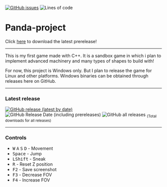 [![GitHub issues](https://img.shields.io/github/issues/IsakTheHacker/Panda-project)](https://github.com/IsakTheHacker/Panda-project/issues)
![Lines of code](https://img.shields.io/tokei/lines/github/IsakTheHacker/Panda-project)
<!-- [![GitHub forks](https://img.shields.io/github/forks/IsakTheHacker/Panda-project)](https://github.com/IsakTheHacker/Panda-project/network) -->

# Panda-project

Click
[here](https://github.com/IsakTheHacker/Panda-project/releases/download/prealpha-0.1.1/Panda.Project.MSI.Installer.msi)
to download the latest prerelease!

***

This is my first game made with C++. It is a sandbox game in which i plan to implement advanced machinery and many types of shapes to build with!

For now, this project is Windows only. But I plan to release the game for Linux and other platforms. Windows binaries can be obtained through releases here on GitHub.

***

### Latest release
[![GitHub release (latest by date)](https://img.shields.io/github/v/release/IsakTheHacker/Panda-project?include_prereleases)](https://github.com/IsakTheHacker/Panda-project/releases)
![GitHub Release Date (including prereleases)](https://img.shields.io/github/release-date-pre/IsakTheHacker/Panda-project)
![GitHub all releases](https://img.shields.io/github/downloads/IsakTheHacker/Panda-project/total) <sub>(Total downloads for all releases)</sub>

***

### Controls
- <kbd>W</kbd> <kbd>A</kbd> <kbd>S</kbd> <kbd>D</kbd> - Movement
- <kbd>Space</kbd> - Jump
- <kbd>LShift</kbd> - Sneak
- <kbd>R</kbd> - Reset Z position
- <kbd>F2</kbd> - Save screenshot
- <kbd>F3</kbd> - Decrease FOV
- <kbd>F4</kbd> - Increase FOV
